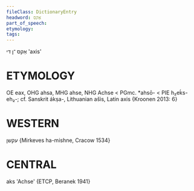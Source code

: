 ```yaml
---
fileClass: DictionaryEntry
headword: אַקס
part_of_speech: 
etymology: 
tags: 
---
```

אַקס
־ן
די
'axis'

ETYMOLOGY
===========
OE eax, OHG ahsa, MHG ahse, NHG Achse < PGmc. *ahsō- < PIE h₂eḱs-eh₂-; cf. Sanskrit ákṣa-, Lithuanian ašìs, Latin axis
{Kroonen 2013: 6}

WESTERN
========

עקשן {Mirkeves ha-mishne, Cracow 1534}

CENTRAL
========

aks 'Achse' {ETCP, Beranek 1941}